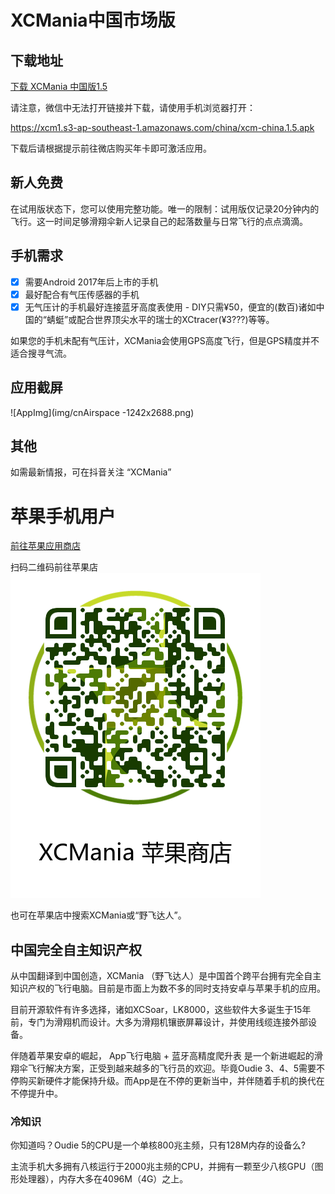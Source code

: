 # XCMania中国市场版
## 下载地址


[下载 XCMania 中国版1.5](https://xcm1.s3-ap-southeast-1.amazonaws.com/china/xcm-china.1.5.apk)

请注意，微信中无法打开链接并下载，请使用手机浏览器打开：

https://xcm1.s3-ap-southeast-1.amazonaws.com/china/xcm-china.1.5.apk


下载后请根据提示前往微店购买年卡即可激活应用。


## 新人免费

在试用版状态下，您可以使用完整功能。唯一的限制：试用版仅记录20分钟内的飞行。这一时间足够滑翔伞新人记录自己的起落数量与日常飞行的点点滴滴。


## 手机需求

- [x] 需要Android  2017年后上市的手机
- [x] 最好配合有气压传感器的手机
- [x] 无气压计的手机最好连接蓝牙高度表使用 - DIY只需¥50，便宜的(数百)诸如中国的“蜻蜓”或配合世界顶尖水平的瑞士的XCtracer(¥3???)等等。

如果您的手机未配有气压计，XCMania会使用GPS高度飞行，但是GPS精度并不适合搜寻气流。


## 应用截屏

![AppImg](img/cnAirspace -1242x2688.png)

## 其他

如需最新情报，可在抖音关注 “XCMania”

# 苹果手机用户 

[前往苹果应用商店](https://apps.apple.com/cn/app/%E9%87%8E%E9%A3%9E%E8%BE%BE%E4%BA%BA/id1494610953?itsct=apps_box&itscg=30200)

扫码二维码前往苹果店
![AppStore](img/cn-appstore.png)

也可在苹果店中搜索XCMania或“野飞达人”。


## 中国完全自主知识产权

从中国翻译到中国创造，XCMania （野飞达人）是中国首个跨平台拥有完全自主知识产权的飞行电脑。目前是市面上为数不多的同时支持安卓与苹果手机的应用。

目前开源软件有许多选择，诸如XCSoar，LK8000，这些软件大多诞生于15年前，专门为滑翔机而设计。大多为滑翔机镶嵌屏幕设计，并使用线缆连接外部设备。

伴随着苹果安卓的崛起， App飞行电脑 + 蓝牙高精度爬升表 是一个新进崛起的滑翔伞飞行解决方案，正受到越来越多的飞行员的欢迎。毕竟Oudie 3、4、5需要不停购买新硬件才能保持升级。而App是在不停的更新当中，并伴随着手机的换代在不停提升中。

### 冷知识

你知道吗？Oudie 5的CPU是一个单核800兆主频，只有128M内存的设备么?

主流手机大多拥有八核运行于2000兆主频的CPU，并拥有一颗至少八核GPU（图形处理器），内存大多在4096M（4G）之上。


